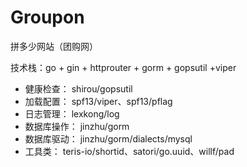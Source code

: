 # Groupon
拼多少网站（团购网）

技术栈：go + gin + httprouter + gorm + gopsutil +viper

- 健康检查： shirou/gopsutil
- 加载配置： spf13/viper、spf13/pflag
- 日志管理： lexkong/log
- 数据库操作： jinzhu/gorm
- 数据库驱动： jinzhu/gorm/dialects/mysql
- 工具类： teris-io/shortid、satori/go.uuid、willf/pad